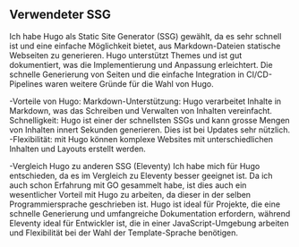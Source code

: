 ## Verwendeter SSG

Ich habe Hugo als Static Site Generator (SSG) gewählt, da es sehr schnell ist und eine einfache Möglichkeit bietet, aus Markdown-Dateien statische Webseiten zu generieren. Hugo unterstützt Themes und ist gut dokumentiert, was die Implementierung und Anpassung erleichtert. Die schnelle Generierung von Seiten und die einfache Integration in CI/CD-Pipelines waren weitere Gründe für die Wahl von Hugo.

-Vorteile von Hugo:
Markdown-Unterstützung: Hugo verarbeitet Inhalte in Markdown, was das Schreiben und Verwalten von Inhalten vereinfacht. 
Schnelligkeit: Hugo ist einer der schnellsten SSGs und kann grosse Mengen von Inhalten innert Sekunden generieren. Dies ist bei Updates sehr nützlich.
-Flexibilität: mit Hugo können komplexe Websites mit unterschiedlichen Inhalten und Layouts erstellt werden. 

-Vergleich Hugo zu anderen SSG (Eleventy)
Ich habe mich für Hugo entschieden, da es im Vergleich zu Eleventy besser geeignet ist. Da ich auch schon Erfahrung mit GO gesammelt habe, ist dies auch ein wesentlicher Vorteil mit Hugo zu arbeiten, da dieser in der selben Programmiersprache geschrieben ist. 
Hugo ist ideal für Projekte, die eine schnelle Generierung und umfangreiche Dokumentation erfordern, während Eleventy ideal für Entwickler ist, die in einer JavaScript-Umgebung arbeiten und Flexibilität bei der Wahl der Template-Sprache benötigen.
